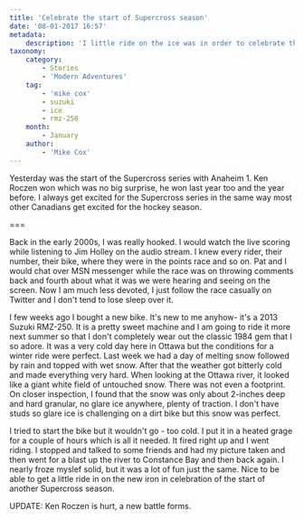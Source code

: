 ```yaml
---
title: 'Celebrate the start of Supercross season'
date: '08-01-2017 16:57'
metadata:
    description: 'I little ride on the ice was in order to celebrate the start of the 2017 Supercross season.'
taxonomy:
    category:
        - Stories
        - 'Modern Adventures'
    tag:
        - 'mike cox'
        - suzuki
        - ice
        - rmz-250
    month:
        - January
    author:
        - 'Mike Cox'
---
```


Yesterday was the start of the Supercross series with Anaheim 1.  Ken Roczen won which was no big surprise, he won last year too and the year before.  I always get excited for the Supercross series in the same way most other Canadians get excited for the hockey season.  

===

Back in the early 2000s, I was really hooked. I would watch the live scoring while listening to Jim Holley on the audio stream.  I knew every rider, their number, their bike, where they were in the points race and so on.  Pat and I would chat over MSN messenger while the race was on throwing comments back and fourth about what it was we were hearing and seeing on the screen.  Now I am much less devoted, I just follow the race casually on Twitter and I don't tend to lose sleep over it.

I few weeks ago I bought a new bike.  It's new to me anyhow-  it's a 2013 Suzuki RMZ-250.  It is a pretty sweet machine and I am going to ride it more next summer so that I don't completely wear out the classic 1984 gem that I so adore.  It was a very cold day here in Ottawa but the conditions for a winter ride were perfect.  Last week we had a day of melting snow followed by rain and topped with wet snow. After that the weather got bitterly cold and made everything very hard.  When looking at the Ottawa river, it looked like a giant white field of untouched snow.  There was not even a footprint.  On closer inspection, I found that the snow was only about 2-inches deep and hard granular, no glare ice anywhere, plenty of traction.  I don't have studs so glare ice is challenging on a dirt bike but this snow was perfect.  

I tried to start the bike but it wouldn't go - too cold.  I put it in a heated grage for a couple of hours which is all it needed.  It fired right up and I went riding.  I stopped and talked to some friends and had my picture taken and then went for a blast up the river to Constance Bay and then back again.  I nearly froze myslef solid, but it was a lot of fun just the same.  Nice to be able to get a little ride in on the new iron in celebration of the start of another Supercross season.

UPDATE:  Ken Roczen is hurt, a new battle forms.